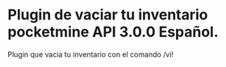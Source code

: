 # Plugin de vaciar tu inventario pocketmine API 3.0.0 Español.
Plugin que vacia tu inventario con el comando /vi!
